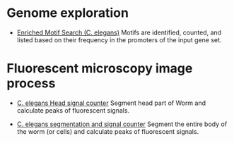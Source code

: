 # Genome exploration

- [Enriched Motif Search (C. elegans)](https://colab.research.google.com/github/iron-lion/colab-yPark/blob/main/notebooks/promoter_k_mer.ipynb)
Motifs are identified, counted, and listed based on their frequency in the promoters of the input gene set.

# Fluorescent microscopy image process

- [C. elegans Head signal counter](https://colab.research.google.com/github/iron-lion/colab-yPark/blob/main/notebooks/worm_head_signal_detect.ipynb)
Segment head part of Worm and calculate peaks of fluorescent signals.

- [C. elegans segmentation and signal counter](https://colab.research.google.com/github/iron-lion/colab-yPark/blob/main/notebooks/micro_sam_worm_body_signal_detect.ipynb)
Segment the entire body of the worm (or cells) and calculate peaks of fluorescent signals.

